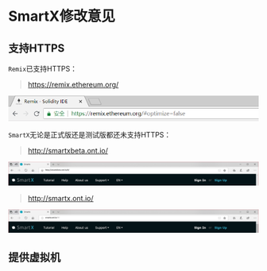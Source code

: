 # SmartX修改意见

## 支持HTTPS

`Remix`已支持HTTPS：

> https://remix.ethereum.org/

![Alt text](../../img/SmartContract/Remix/RemixHttp.png)

`SmartX`无论是正式版还是测试版都还未支持HTTPS：

> http://smartxbeta.ont.io/

![Alt text](../../img/SmartContract/SmartX/SmartxHttp_1.png)

> http://smartx.ont.io/

![Alt text](../../img/SmartContract/SmartX/SmartxHttp_2.png)

## 提供虚拟机


